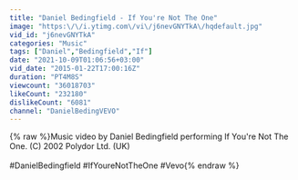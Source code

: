 ```yaml
---
title: "Daniel Bedingfield - If You're Not The One"
image: "https:\/\/i.ytimg.com\/vi\/j6nevGNYTkA\/hqdefault.jpg"
vid_id: "j6nevGNYTkA"
categories: "Music"
tags: ["Daniel","Bedingfield","If"]
date: "2021-10-09T01:06:56+03:00"
vid_date: "2015-01-22T17:00:16Z"
duration: "PT4M8S"
viewcount: "36018703"
likeCount: "232180"
dislikeCount: "6081"
channel: "DanielBedingVEVO"
---
```

{% raw %}Music video by Daniel Bedingfield performing If You're Not The One. (C) 2002 Polydor Ltd. (UK)<br /><br />#DanielBedingfield #IfYoureNotTheOne #Vevo{% endraw %}

